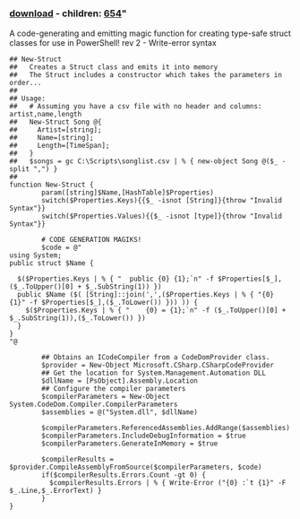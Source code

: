 ﻿---
pid:            653
parent:         0
children:       654
poster:         Laurent Dardenne
title:          
date:           2008-11-03 17:28:01
format:         posh
---

# 

### [download](653.ps1) - children: [654](654.md)"

A code-generating and emitting magic function for creating type-safe struct classes for use in PowerShell!
rev 2 - Write-error syntax

```posh
## New-Struct
##   Creates a Struct class and emits it into memory
##   The Struct includes a constructor which takes the parameters in order...
## 
## Usage:
##   # Assuming you have a csv file with no header and columns: artist,name,length
##   New-Struct Song @{
##     Artist=[string];
##     Name=[string];
##     Length=[TimeSpan];
##   }
##   $songs = gc C:\Scripts\songlist.csv | % { new-object Song @($_ -split ",") }
##
function New-Struct {
        param([string]$Name,[HashTable]$Properties)
        switch($Properties.Keys){{$_ -isnot [String]}{throw "Invalid Syntax"}}
        switch($Properties.Values){{$_ -isnot [type]}{throw "Invalid Syntax"}}
 
        # CODE GENERATION MAGIKS!
        $code = @"
using System;
public struct $Name {

  $($Properties.Keys | % { "  public {0} {1};`n" -f $Properties[$_],($_.ToUpper()[0] + $_.SubString(1)) })
  public $Name ($( [String]::join(',',($Properties.Keys | % { "{0} {1}" -f $Properties[$_],($_.ToLower()) })) )) {
    $($Properties.Keys | % { "    {0} = {1};`n" -f ($_.ToUpper()[0] + $_.SubString(1)),($_.ToLower()) })
  }
}
"@
 
        ## Obtains an ICodeCompiler from a CodeDomProvider class.
        $provider = New-Object Microsoft.CSharp.CSharpCodeProvider
        ## Get the location for System.Management.Automation DLL
        $dllName = [PsObject].Assembly.Location
        ## Configure the compiler parameters
        $compilerParameters = New-Object System.CodeDom.Compiler.CompilerParameters
        $assemblies = @("System.dll", $dllName)
 
        $compilerParameters.ReferencedAssemblies.AddRange($assemblies)
        $compilerParameters.IncludeDebugInformation = $true
        $compilerParameters.GenerateInMemory = $true
 
        $compilerResults = $provider.CompileAssemblyFromSource($compilerParameters, $code)
        if($compilerResults.Errors.Count -gt 0) {
          $compilerResults.Errors | % { Write-Error ("{0} :`t {1}" -F  $_.Line,$_.ErrorText) }
        }
} 

```

